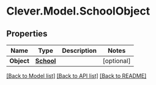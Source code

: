 # Clever.Model.SchoolObject
## Properties

Name | Type | Description | Notes
------------ | ------------- | ------------- | -------------
**Object** | [**School**](School.md) |  | [optional] 

[[Back to Model list]](../README.md#documentation-for-models) [[Back to API list]](../README.md#documentation-for-api-endpoints) [[Back to README]](../README.md)

